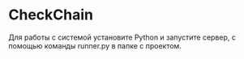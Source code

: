# CheckChain
Для работы с системой установите Python и запустите сервер, с помощью команды runner.py в папке с проектом.
